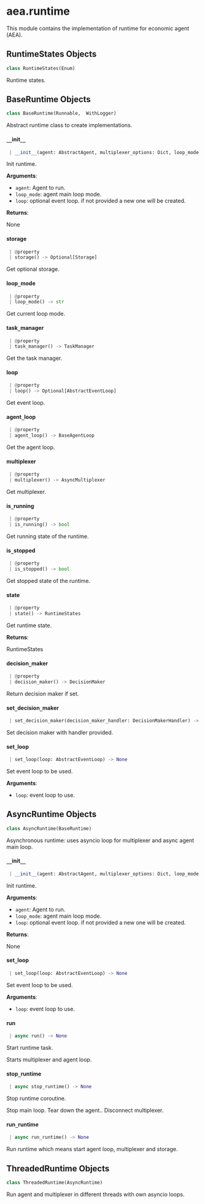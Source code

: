 <a name="aea.runtime"></a>
# aea.runtime

This module contains the implementation of runtime for economic agent (AEA).

<a name="aea.runtime.RuntimeStates"></a>
## RuntimeStates Objects

```python
class RuntimeStates(Enum)
```

Runtime states.

<a name="aea.runtime.BaseRuntime"></a>
## BaseRuntime Objects

```python
class BaseRuntime(Runnable,  WithLogger)
```

Abstract runtime class to create implementations.

<a name="aea.runtime.BaseRuntime.__init__"></a>
#### `__`init`__`

```python
 | __init__(agent: AbstractAgent, multiplexer_options: Dict, loop_mode: Optional[str] = None, loop: Optional[AbstractEventLoop] = None, threaded: bool = False, task_manager_mode: Optional[str] = None) -> None
```

Init runtime.

**Arguments**:

- `agent`: Agent to run.
- `loop_mode`: agent main loop mode.
- `loop`: optional event loop. if not provided a new one will be created.

**Returns**:

None

<a name="aea.runtime.BaseRuntime.storage"></a>
#### storage

```python
 | @property
 | storage() -> Optional[Storage]
```

Get optional storage.

<a name="aea.runtime.BaseRuntime.loop_mode"></a>
#### loop`_`mode

```python
 | @property
 | loop_mode() -> str
```

Get current loop mode.

<a name="aea.runtime.BaseRuntime.task_manager"></a>
#### task`_`manager

```python
 | @property
 | task_manager() -> TaskManager
```

Get the task manager.

<a name="aea.runtime.BaseRuntime.loop"></a>
#### loop

```python
 | @property
 | loop() -> Optional[AbstractEventLoop]
```

Get event loop.

<a name="aea.runtime.BaseRuntime.agent_loop"></a>
#### agent`_`loop

```python
 | @property
 | agent_loop() -> BaseAgentLoop
```

Get the agent loop.

<a name="aea.runtime.BaseRuntime.multiplexer"></a>
#### multiplexer

```python
 | @property
 | multiplexer() -> AsyncMultiplexer
```

Get multiplexer.

<a name="aea.runtime.BaseRuntime.is_running"></a>
#### is`_`running

```python
 | @property
 | is_running() -> bool
```

Get running state of the runtime.

<a name="aea.runtime.BaseRuntime.is_stopped"></a>
#### is`_`stopped

```python
 | @property
 | is_stopped() -> bool
```

Get stopped state of the runtime.

<a name="aea.runtime.BaseRuntime.state"></a>
#### state

```python
 | @property
 | state() -> RuntimeStates
```

Get runtime state.

**Returns**:

RuntimeStates

<a name="aea.runtime.BaseRuntime.decision_maker"></a>
#### decision`_`maker

```python
 | @property
 | decision_maker() -> DecisionMaker
```

Return decision maker if set.

<a name="aea.runtime.BaseRuntime.set_decision_maker"></a>
#### set`_`decision`_`maker

```python
 | set_decision_maker(decision_maker_handler: DecisionMakerHandler) -> None
```

Set decision maker with handler provided.

<a name="aea.runtime.BaseRuntime.set_loop"></a>
#### set`_`loop

```python
 | set_loop(loop: AbstractEventLoop) -> None
```

Set event loop to be used.

**Arguments**:

- `loop`: event loop to use.

<a name="aea.runtime.AsyncRuntime"></a>
## AsyncRuntime Objects

```python
class AsyncRuntime(BaseRuntime)
```

Asynchronous runtime: uses asyncio loop for multiplexer and async agent main loop.

<a name="aea.runtime.AsyncRuntime.__init__"></a>
#### `__`init`__`

```python
 | __init__(agent: AbstractAgent, multiplexer_options: Dict, loop_mode: Optional[str] = None, loop: Optional[AbstractEventLoop] = None, threaded: bool = False) -> None
```

Init runtime.

**Arguments**:

- `agent`: Agent to run.
- `loop_mode`: agent main loop mode.
- `loop`: optional event loop. if not provided a new one will be created.

**Returns**:

None

<a name="aea.runtime.AsyncRuntime.set_loop"></a>
#### set`_`loop

```python
 | set_loop(loop: AbstractEventLoop) -> None
```

Set event loop to be used.

**Arguments**:

- `loop`: event loop to use.

<a name="aea.runtime.AsyncRuntime.run"></a>
#### run

```python
 | async run() -> None
```

Start runtime task.

Starts multiplexer and agent loop.

<a name="aea.runtime.AsyncRuntime.stop_runtime"></a>
#### stop`_`runtime

```python
 | async stop_runtime() -> None
```

Stop runtime coroutine.

Stop main loop.
Tear down the agent..
Disconnect multiplexer.

<a name="aea.runtime.AsyncRuntime.run_runtime"></a>
#### run`_`runtime

```python
 | async run_runtime() -> None
```

Run runtime which means start agent loop, multiplexer and storage.

<a name="aea.runtime.ThreadedRuntime"></a>
## ThreadedRuntime Objects

```python
class ThreadedRuntime(AsyncRuntime)
```

Run agent and multiplexer in different threads with own asyncio loops.

